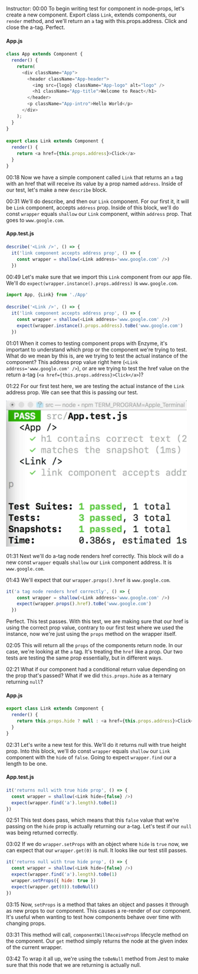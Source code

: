 Instructor: 00:00 To begin writing test for component in node-props, let's create a new component. Export class `Link`, extends components, our `render` method, and we'll return an `a` tag with this.props.address. Click and close the a-tag. Perfect.

#### App.js
```javascript
class App extends Component {
  render() {
    return(
      <div className="App">
        <header className="App-header">
          <img src={logo} className="App-logo" alt="logo" />
          <h1 className="App-title">Welcome to React</h1>
        </header>
        <p className="App-intro">Hello World</p>
      </div>
    );
  }
}

export class Link extends Component {
  render() {
    return <a href={this.props.address}>Click</a>
  }
}
```

00:18 Now we have a simple component called `Link` that returns an `a` tag with an href that will receive its value by a prop named `address`. Inside of our test, let's make a new `describe` block.

00:31 We'll do describe, and then our `Link` component. For our first it, it will be `Link` component, accepts `address` prop. Inside of this block, we'll do const `wrapper` equals `shallow` our `Link` component, within `address` prop. That goes to `www.google.com`.

#### App.test.js
``` javascript
describe('<Link />', () => {
  it('link component accepts address prop', () => {
    const wrapper = shallow(<Link address='www.google.com' />)
  })
```

00:49 Let's make sure that we import this `Link` component from our app file. We'll do `expect(wrapper.instance().props.address)` is `www.google.com`.

```javascript
import App, {Link} from './App'

describe('<Link />', () => {
  it('link component accepts address prop', () => {
    const wrapper = shallow(<Link address='www.google.com' />)
    expect(wrapper.instance().props.address).toBe('www.google.com')
  })
```

01:01 When it comes to testing component props with Enzyme, it's important to understand which prop or the component we're trying to test. What do we mean by this is, are we trying to test the actual instance of the component? This address prop value right here (`<Link address='www.google.com' />`), or are we trying to test the href value on the return a-tag (`<a href={this.props.address}>Click</a>`)?

01:22 For our first test here, we are testing the actual instance of the `Link` address prop. We can see that this is passing our test.

![first test passing](../images/react-test-react-component-props-with-enzyme-and-jest-first-test.png)

01:31 Next we'll do a-tag node renders href correctly. This block will do a new const `wrapper` equals `shallow` our `Link` component address. It is `www.google.com`.

01:43 We'll expect that our `wrapper.props().href` is `www.google.com`. 

``` javascript
it('a tag node renders href correctly', () => {
    const wrapper = shallow(<Link address='www.google.com' />)
    expect(wrapper.props().href).toBe('www.google.com')
  })
```

Perfect. This test passes. With this test, we are making sure that our href is using the correct prop value, contrary to our first test where we used the instance, now we're just using the `props` method on the wrapper itself.

02:05 This will return all the `props` of the components return node. In our case, we're looking at the `a` tag. It's treating the `href` like a prop. Our two tests are testing the same prop essentially, but in different ways.

02:21 What if our component had a conditional return value depending on the prop that's passed? What if we did `this.props.hide` as a ternary returning `null`?

#### App.js
``` javascript
export class Link extends Component {
  render() {
    return this.props.hide ? null : <a href={this.props.address}>Click</a>
  }
}
```

02:31 Let's write a new test for this. We'll do it returns null with true height prop. Into this block, we'll do const `wrapper` equals `shallow` our `Link` component with the `hide` of `false`. Going to expect `wrapper.find` our a length to be one.

#### App.test.js
```javascript
it('returns null with true hide prop', () => {
  const wrapper = shallow(<Link hide={false} />)
  expect(wrapper.find('a').length).toBe(1)
})
```

02:51 This test does pass, which means that this `false` value that we're passing on the `hide` prop is actually returning our a-tag. Let's test if our `null` was being returned correctly.

03:02 If we do `wrapper.setProps` with an object where `hide` is `true` now, we can expect that our `wrapper.get(0)` is null. It looks like our test still passes.

```javascript
it('returns null with true hide prop', () => {
  const wrapper = shallow(<Link hide={false} />)
  expect(wrapper.find('a').length).toBe(1)
  wrapper.setProps({ hide: true })
  expect(wrapper.get(0)).toBeNull()
})
```

03:15 Now, `setProps` is a method that takes an object and passes it through as new props to our component. This causes a re-render of our component. It's useful when wanting to test how components behave over time with changing props.

03:31 This method will call, `componentWillReceiveProps` lifecycle method on the component. Our `get` method simply returns the node at the given index of the current wrapper.

03:42 To wrap it all up, we're using the `toBeNull` method from Jest to make sure that this node that we are returning is actually null.